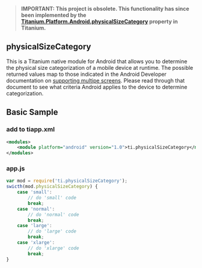 > **IMPORTANT: This project is obsolete. This functionality has since been implemented by the [Titanium.Platform.Android.physicalSizeCategory](http://docs.appcelerator.com/titanium/latest/#!/api/Titanium.Platform.Android-property-physicalSizeCategory) property in Titanium.**

## physicalSizeCategory

This is a Titanium native module for Android that allows you to determine the physical size categorization of a mobile device at runtime. The possible returned values map to those indicated in the Android Developer documentation on [supporting multipe screens](http://developer.android.com/guide/practices/screens_support.html). Please read through that document to see what criteria Android applies to the device to determine categorization. 

## Basic Sample

### add to tiapp.xml
```xml
<modules>
	<module platform="android" version="1.0">ti.physicalSizeCategory</module>
</modules>
```

### app.js
```javascript
var mod = require('ti.physicalSizeCategory');
swicth(mod.physicalSizeCategory) {
	case 'small':
		// do 'small' code
		break;
	case 'normal':
		// do 'normal' code
		break;
	case 'large':
		// do 'large' code
		break;
	case 'xlarge':
		// do 'xlarge' code
		break;
}
```
